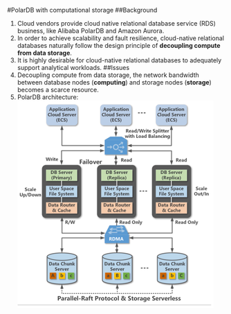 #PolarDB with computational storage
##Background
1. Cloud vendors provide cloud native relational database service (RDS) business, like Alibaba PolarDB and Amazon Aurora.
3. In order to achieve scalability and fault resilience, cloud-native relational databases naturally follow the design principle of **decoupling compute from data storage**.
4. It is highly desirable for cloud-native relational databases to adequately support analytical workloads.
##Issues
1. Decoupling compute from data storage, the network bandwidth between database nodes (**computing**) and storage nodes (**storage**) becomes a scarce resource.
2. PolarDB architecture:
![image](https://github.com/humasama/technologies/blob/main/PolarDB-Arch.png)

